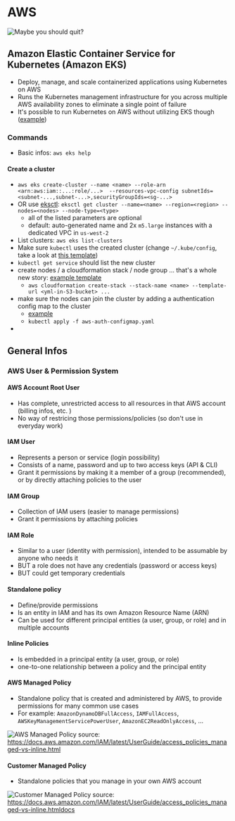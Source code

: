 # AWS

![Maybe you should quit?](https://media.giphy.com/media/3o6Mb4mtibHyCfBT8I/giphy.gif)

## Amazon Elastic Container Service for Kubernetes (Amazon EKS) 
- Deploy, manage, and scale containerized applications using Kubernetes on AWS
- Runs the Kubernetes management infrastructure for you across multiple AWS availability zones to eliminate a single point of failure
- It's possible to run Kubernetes on AWS without utilizing EKS though ([example](https://github.com/zalando-incubator/kubernetes-on-aws))

### Commands
- Basic infos: `aws eks help`

#### Create a cluster
- `aws eks create-cluster --name <name> --role-arn <arn:aws:iam::...:role/...>  --resources-vpc-config subnetIds=<subnet-...,subnet-...>,securityGroupIds=<sg-...>`
- OR use [eksctl](https://eksctl.io/): `eksctl get cluster --name=<name> --region=<region> --nodes=<nodes> --node-type=<type>`
  - all of the listed parameters are optional
  - default: auto-generated name and 2x `m5.large` instances with a dedicated VPC in `us-west-2`
- List clusters: `aws eks list-clusters`
- Make sure `kubectl` uses the created cluster (change `~/.kube/config`, take a look at [this template](aws-kube-config-template))
- `kubectl get service` should list the new cluster
- create nodes / a cloudformation stack / node group ... that's a whole new story: [example template](aws-eks-cloudformation-stack-template.yaml)
  - `aws cloudformation create-stack --stack-name <name> --template-url <yml-in-S3-bucket> ...`
- make sure the nodes can join the cluster by adding a authentication config map to the cluster
  - [example](aws-auth-configmap.yaml)
  - `kubectl apply -f aws-auth-configmap.yaml`
- 


## General Infos

### AWS User & Permission System
#### AWS Account Root User
- Has complete, unrestricted access to all resources in that AWS account (billing infos, etc. )
- No way of restricing those permissions/policies (so don't use in everyday work)
          
#### IAM User
- Represents a person or service (login possibility)
- Consists of a name, password and up to two access keys (API & CLI)
- Grant it permissions by making it a member of a group (recommended), or by directly attaching policies to the user
               
#### IAM Group
- Collection of IAM users (easier to manage permissions)
- Grant it permissions by attaching policies
               
#### IAM Role
- Similar to a user (identity with permission), intended to be assumable by anyone who needs it
- BUT a role does not have any credentials (password or access keys)
- BUT could get temporary credentials

#### Standalone policy
- Define/provide permissions
- Is an entity in IAM and has its own Amazon Resource Name (ARN)
- Can be used for different principal entities (a user, group, or role) and in multiple accounts
                           
#### Inline Policies
- Is embedded in a principal entity (a user, group, or role)
- one-to-one relationship between a policy and the principal entity
                                                     
#### AWS Managed Policy
- Standalone policy that is created and administered by AWS, to provide permissions for many common use cases
- For example: `AmazonDynamoDBFullAccess`, `IAMFullAccess`, `AWSKeyManagementServicePowerUser`, `AmazonEC2ReadOnlyAccess`, ...

![AWS Managed Policy](https://docs.aws.amazon.com/IAM/latest/UserGuide/images/policies-aws-managed-policies.diagram.png)
source: https://docs.aws.amazon.com/IAM/latest/UserGuide/access_policies_managed-vs-inline.html

#### Customer Managed Policy
- Standalone policies that you manage in your own AWS account

![Customer Managed Policy](https://docs.aws.amazon.com/IAM/latest/UserGuide/images/policies-customer-managed-policies.diagram.png)
source: https://docs.aws.amazon.com/IAM/latest/UserGuide/access_policies_managed-vs-inline.htmldocs